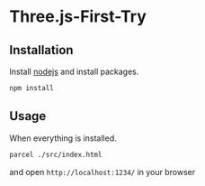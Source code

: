 # Three.js-First-Try

## Installation

Install [nodejs](https://nodejs.org/en/download/) and install packages.

```bash
npm install
```

## Usage

When everything is installed.

```bash
parcel ./src/index.html
```

and open `http://localhost:1234/` in your browser

